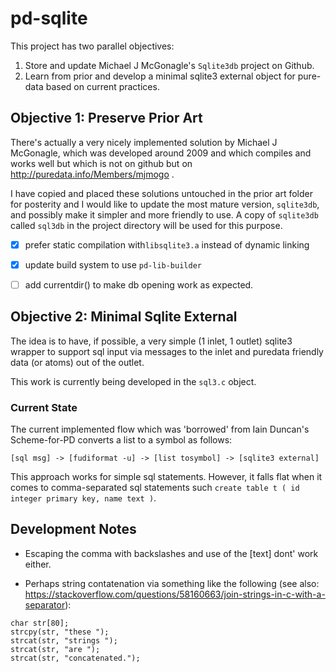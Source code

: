 # pd-sqlite

This project has two parallel objectives:

1. Store and update Michael J McGonagle's `Sqlite3db` project on Github.
2. Learn from prior and develop a minimal sqlite3 external object for pure-data based on current practices.

## Objective 1: Preserve Prior Art

There's actually a very nicely implemented solution by Michael J McGonagle, which was developed around 2009 and which compiles and works well but which is not on github but on http://puredata.info/Members/mjmogo .

I have copied and placed these solutions untouched in the prior art folder for posterity and I would like to update the most mature version, `sqlite3db`, and possibly make it simpler and more friendly to use. A copy of `sqlite3db` called `sql3db` in the project directory will be used for this purpose.

- [x] prefer static compilation with`libsqlite3.a` instead of dynamic linking
- [x] update build system to use `pd-lib-builder`
- [ ] add currentdir() to make db opening work as expected.


## Objective 2: Minimal Sqlite External

The idea is to have, if possible, a very simple (1 inlet, 1 outlet) sqlite3 wrapper to support sql input via messages to the inlet and puredata friendly data (or atoms) out of the outlet.

This work is currently being developed in the `sql3.c` object.

### Current State

The current implemented flow which was 'borrowed' from Iain Duncan's Scheme-for-PD converts a list to a symbol as follows:

```
[sql msg] -> [fudiformat -u] -> [list tosymbol] -> [sqlite3 external]
```

This approach works for simple sql statements. However, it falls flat when it comes to comma-separated sql statements such `create table t ( id integer primary key, name text )`.


## Development Notes

- Escaping the comma with backslashes and use of the [text] dont' work either.

- Perhaps string contatenation via something like the following (see also: https://stackoverflow.com/questions/58160663/join-strings-in-c-with-a-separator):

```
char str[80];
strcpy(str, "these ");
strcat(str, "strings ");
strcat(str, "are ");
strcat(str, "concatenated.");
```
